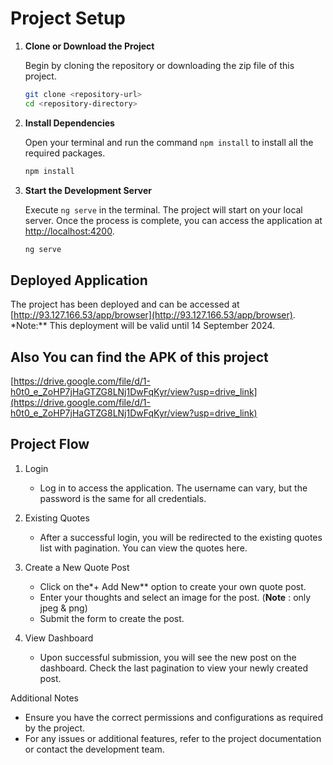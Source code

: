 # Project Setup

1.  **Clone or Download the Project**

    Begin by cloning the repository or downloading the zip file of this project.

    ```bash
    git clone <repository-url>
    cd <repository-directory>
    ```

2.  **Install Dependencies**

    Open your terminal and run the command `npm install` to install all the required packages.

    ```bash
    npm install
    ```

3.  **Start the Development Server**

    Execute `ng serve` in the terminal. The project will start on your local server. Once the process is complete, you can access the application at [http://localhost:4200](http://localhost:4200).

    ```bash
    ng serve
    ```

## Deployed Application

The project has been deployed and can be accessed at [http://93.127.166.53/app/browser](http://93.127.166.53/app/browser).
\*Note:\*\* This deployment will be valid until 14 September 2024.

## Also You can find the APK of this project

[https://drive.google.com/file/d/1-h0t0_e_ZoHP7jHaGTZG8LNj1DwFqKyr/view?usp=drive_link](https://drive.google.com/file/d/1-h0t0_e_ZoHP7jHaGTZG8LNj1DwFqKyr/view?usp=drive_link)

## Project Flow

1.  Login

    - Log in to access the application. The username can vary, but the password is the same for all credentials.

2.  Existing Quotes

    - After a successful login, you will be redirected to the existing quotes list with pagination. You can view the quotes here.

3.  Create a New Quote Post

    - Click on the\*+ Add New\*\* option to create your own quote post.
    - Enter your thoughts and select an image for the post. (**Note** : only jpeg & png)
    - Submit the form to create the post.

4.  View Dashboard

    - Upon successful submission, you will see the new post on the dashboard. Check the last pagination to view your newly created post.

Additional Notes

- Ensure you have the correct permissions and configurations as required by the project.
- For any issues or additional features, refer to the project documentation or contact the development team.
